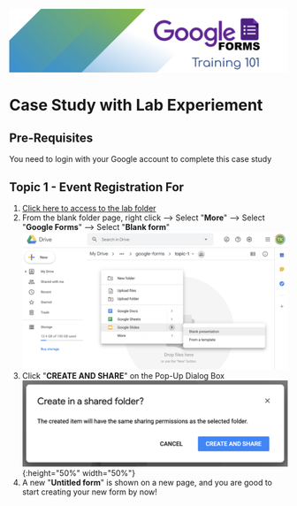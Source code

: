 ![title](/images/title1.png)

# Case Study with Lab Experiement

## Pre-Requisites

You need to login with your Google account to complete this case study

## Topic 1 - Event Registration For

1. [Click here to access to the lab folder](https://drive.google.com/drive/u/0/folders/1xk_swGfC2Z4G2uQ9DE8apMsOeieFEzj1)
2. From the blank folder page, right click --> Select "**More**" --> Select "**Google Forms**" --> Select "**Blank form**"
![title|50%](/images/image1.png)
3. Click "**CREATE AND SHARE**" on the Pop-Up Dialog Box
![title](/images/image2.png){:height="50%" width="50%"}
4. A new "**Untitled form**" is shown on a new page, and you are good to start creating your new form by now!
